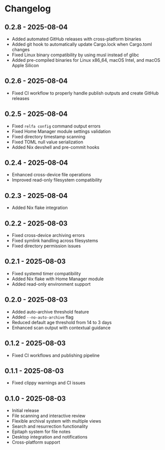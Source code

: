 # Changelog

## 0.2.8 - 2025-08-04
- Added automated GitHub releases with cross-platform binaries
- Added git hook to automatically update Cargo.lock when Cargo.toml changes
- Fixed Linux binary compatibility by using musl instead of glibc
- Added pre-compiled binaries for Linux x86_64, macOS Intel, and macOS Apple Silicon

## 0.2.6 - 2025-08-04
- Fixed CI workflow to properly handle publish outputs and create GitHub releases

## 0.2.5 - 2025-08-04
- Fixed `relfa config` command output errors
- Fixed Home Manager module settings validation
- Fixed directory timestamp scanning
- Fixed TOML null value serialization
- Added Nix devshell and pre-commit hooks

## 0.2.4 - 2025-08-04
- Enhanced cross-device file operations
- Improved read-only filesystem compatibility

## 0.2.3 - 2025-08-04
- Added Nix flake integration

## 0.2.2 - 2025-08-03
- Fixed cross-device archiving errors
- Fixed symlink handling across filesystems
- Fixed directory permission issues

## 0.2.1 - 2025-08-03
- Fixed systemd timer compatibility
- Added Nix flake with Home Manager module
- Added read-only environment support

## 0.2.0 - 2025-08-03
- Added auto-archive threshold feature
- Added `--no-auto-archive` flag
- Reduced default age threshold from 14 to 3 days
- Enhanced scan output with contextual guidance

## 0.1.2 - 2025-08-03
- Fixed CI workflows and publishing pipeline

## 0.1.1 - 2025-08-03
- Fixed clippy warnings and CI issues

## 0.1.0 - 2025-08-03
- Initial release
- File scanning and interactive review
- Flexible archival system with multiple views
- Search and resurrection functionality
- Epitaph system for file notes
- Desktop integration and notifications
- Cross-platform support
